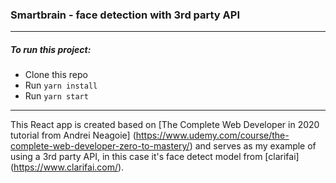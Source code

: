 ### Smartbrain - face detection with 3rd party API
---

##### To run this project:
* Clone this repo
* Run `yarn install`
* Run `yarn start`
---

This React app is created based on [The Complete Web Developer in 2020 tutorial from Andrei Neagoie] (https://www.udemy.com/course/the-complete-web-developer-zero-to-mastery/) and serves as my example of using a 3rd party API, in this case it's face detect model from [clarifai] (https://www.clarifai.com/).

